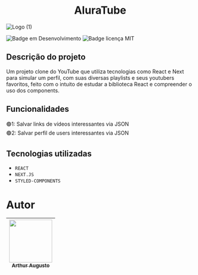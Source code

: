<h1 align="center">AluraTube</h1>

![Logo (1)](https://user-images.githubusercontent.com/65048999/201095756-49d788d4-58fc-4b5a-b3e9-b50985dcecfd.png)

![Badge em Desenvolvimento](https://img.shields.io/badge/status-em%20desenvolvimento-yellowgreen)
![Badge licença MIT](https://img.shields.io/github/license/aarthx/aluratube?style=plastic)

## Descrição do projeto 

Um projeto clone do YouTube que utiliza tecnologias como React e Next para simular um perfil, com suas diversas playlists e seus youtubers favoritos, feito com o intuito de estudar a biblioteca React e compreender o uso dos components.

## Funcionalidades

🟢1: Salvar links de vídeos interessantes via JSON </br>
🟢2: Salvar perfil de users interessantes via JSON

## Tecnologias utilizadas

- ``REACT``
- ``NEXT.JS``
- ``STYLED-COMPONENTS``

# Autor

| [<img src="https://github.com/aarthx.png" width=115><br><sub>Arthur Augusto</sub>](https://github.com/aarthx) |
| :---: | 

